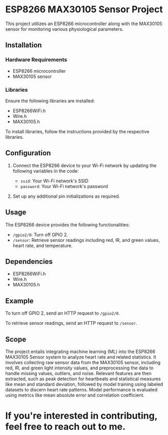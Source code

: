 # ESP8266 MAX30105 Sensor Project

This project utilizes an ESP8266 microcontroller along with the MAX30105 sensor for monitoring various physiological parameters.

## Installation

### Hardware Requirements
- ESP8266 microcontroller
- MAX30105 sensor

### Libraries
Ensure the following libraries are installed:
- ESP8266WiFi.h
- Wire.h
- MAX30105.h

To install libraries, follow the instructions provided by the respective libraries.

## Configuration

1. Connect the ESP8266 device to your Wi-Fi network by updating the following variables in the code:
   - `ssid`: Your Wi-Fi network's SSID
   - `password`: Your Wi-Fi network's password

2. Set up any additional pin initializations as required.

## Usage

The ESP8266 device provides the following functionalities:

- `/gpio2/0`: Turn off GPIO 2.
- `/sensor`: Retrieve sensor readings including red, IR, and green values, heart rate, and temperature.

## Dependencies

- ESP8266WiFi.h 
- Wire.h 
- MAX30105.h 

## Example

To turn off GPIO 2, send an HTTP request to `/gpio2/0`.

To retrieve sensor readings, send an HTTP request to `/sensor`.

## Scope

The project entails integrating machine learning (ML) into the ESP8266 MAX30105 Sensor system to analyze heart rate and related statistics. It involves collecting raw sensor data from the MAX30105 sensor, including red, IR, and green light intensity values, and preprocessing the data to handle missing values, outliers, and noise. Relevant features are then extracted, such as peak detection for heartbeats and statistical measures like mean and standard deviation, followed by model training using labeled datasets to discern heart rate patterns. Model performance is evaluated using metrics like mean absolute error and correlation coefficient.

# If you're interested in contributing, feel free to reach out to me.
